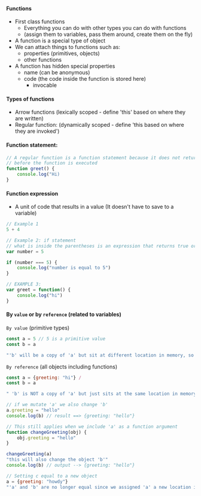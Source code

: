 #### Functions
- First class functions
  - Everything you can do with other types you can do with functions
  - (assign them to variables, pass them around, create them on the fly)
- A function is a special type of object
- We can attach things to functions such as:
  - properties (primitives, objects)
  - other functions
- A function has hidden special properties
  - name (can be anonymous)
  - code (the code inside the function is stored here)
    - invocable

#### Types of functions
- Arrow functions (lexically scoped - define 'this' based on where they are written)
- Regular function: (dynamically scoped - define 'this based on where they are invoked')

#### Function statement:
```js
// A regular function is a function statement because it does not return a value
// before the function is executed
function greet() {
    console.log("Hi)
}
```

#### Function expression
- A unit of code that results in a value (It doesn't have to save to a variable)
```js
// Example 1
5 + 4

// Example 2: if statement
// what is inside the parentheses is an expression that returns true or false
var number = 5

if (number === 5) {
    console.log("number is equal to 5")
}

// EXAMPLE 3: 
var greet = function() {
    console.log("hi")
}
```

#### By `value` or by `reference` (related to variables)
`By value` (primitive types)
```js
const a = 5 // 5 is a primitive value
const b = a

"'b' will be a copy of 'a' but sit at different location in memory, so 'a' be changed without affecting 'b'"
```

`By reference` (all objects including functions)
```js
const a = {greeting: "hi"} /
const b = a

" 'b' is NOT a copy of 'a' but just sits at the same location in memory"

// if we mutate 'a' we also change 'b'
a.greeting = "hello"
console.log(b) // result ==> {greeting: "hello"}

// This still applies when we include 'a' as a function argument
function changeGreeting(obj) {
    obj.greeting = "hello"
}

changeGreeting(a)
"this will also change the object 'b'"
console.log(b) // output --> {greeting: "hello"}

// Setting c equal to a new object
a = {greeting: "howdy"}
"'a' and 'b' are no longer equal since we assigned 'a' a new location in memory"

```
